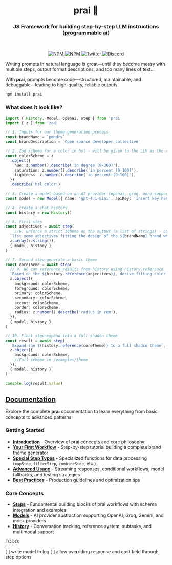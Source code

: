 <h1 align="center">prai 🤖</h1>
<h3 align="center">JS Framework for building step-by-step LLM instructions<br>(<ins>pr</ins>ogrammable <ins>ai</ins>)</h3>
<br/>

<p align="center">
  <a href="https://npmjs.com/package/prai" target="_blank">
    <img src="https://img.shields.io/npm/v/prai?style=flat&colorA=000000&colorB=000000" alt="NPM" />
  </a>
  <a href="https://npmjs.com/package/prai" target="_blank">
    <img src="https://img.shields.io/npm/dt/prai.svg?style=flat&colorA=000000&colorB=000000" alt="NPM" />
  </a>
  <a href="https://twitter.com/pmndrs" target="_blank">
    <img src="https://img.shields.io/twitter/follow/pmndrs?label=%40pmndrs&style=flat&colorA=000000&colorB=000000&logo=twitter&logoColor=000000" alt="Twitter" />
  </a>
  <a href="https://discord.gg/ZZjjNvJ" target="_blank">
    <img src="https://img.shields.io/discord/740090768164651008?style=flat&colorA=000000&colorB=000000&label=discord&logo=discord&logoColor=000000" alt="Discord" />
  </a>
</p>

Writing prompts in natural language is great—until they become messy with multiple steps, output format descriptions, and too many lines of text...

With **prai**, prompts become code—structured, maintainable, and debuggable—leading to high-quality, reliable outputs.

```bash
npm install prai
```

### What does it look like?

```ts
import { History, Model, openai, step } from 'prai'
import { z } from 'zod'

// 1. Inputs for our theme generation process
const brandName = `pmndrs`
const brandDescription = `Open source developer collective`

// 2. Zod schema for a color in hsl - will be given to the LLM as the expected output format
const colorScheme = z
  .object({
    hue: z.number().describe('in degree (0-360)'),
    saturation: z.number().describe('in percent (0-100)'),
    lightness: z.number().describe('in percent (0-100)'),
  })
  .describe('hsl color')

// 3. Create a model based on an AI provider (openai, groq, more support comming soon)
const model = new Model({ name: 'gpt-4.1-mini', apiKey: 'insert key here', provider: openai({ apiKey: "" }) })

// 4. create a chat history
const history = new History()

// 5. First step
const adjectives = await step(
    //6. Enforce a strict schema on the output (a list of strings) - LLM will be forced to comply
  `list some adjectives fitting the design of the ${brandName} brand which is a ${brandDescription}`,
  z.array(z.string()),
  { model, history }
)

// 7. Second step—generate a basic theme
const coreTheme = await step(
  // 9. We can reference results from history using history.reference
  `Based on the ${history.reference(adjectives)}, derive fitting color theme`,
  z.object({
    background: colorScheme,
    foreground: colorScheme,
    primary: colorScheme,
    secondary: colorScheme,
    accent: colorScheme,
    border: colorScheme,
    radius: z.number().describe('radius in rem'),
  }),
  { model, history }
)

// 10. Final step—expand into a full shadcn theme
const result = await step(
  `Expand the ${history.reference(coreTheme)} to a full shadcn theme`,
  z.object({
    background: colorScheme,
    //Full scheme in /examples/theme
  }),
  { model, history }
)

console.log(result.value)
```

## [Documentation](https://pmndrs.github.io/prai)

Explore the complete **prai** documentation to learn everything from basic concepts to advanced patterns:

### Getting Started
- **[Introduction](https://pmndrs.github.io/prai/getting-started/introduction)** - Overview of prai concepts and core philosophy
- **[Your First Workflow](https://pmndrs.github.io/prai/getting-started/first-workflow)** - Step-by-step tutorial building a complete brand theme generator
- **[Special Step Types](https://pmndrs.github.io/prai/getting-started/special-step-types)** - Specialized functions for data processing (`mapStep`, `filterStep`, `combineStep`, etc.)
- **[Advanced Usage](https://pmndrs.github.io/prai/getting-started/advanced-usage)** - Streaming responses, conditional workflows, model fallbacks, and testing strategies
- **[Best Practices](https://pmndrs.github.io/prai/getting-started/best-practices)** - Production guidelines and optimization tips

### Core Concepts
- **[Steps](https://pmndrs.github.io/prai/concepts/step)** - Fundamental building blocks of prai workflows with schema integration and examples
- **[Models](https://pmndrs.github.io/prai/concepts/model)** - AI provider abstraction supporting OpenAI, Groq, Gemini, and mock providers
- **[History](https://pmndrs.github.io/prai/concepts/history)** - Conversation tracking, reference system, subtasks, and multimodal support


TODO:

[ ] write model to log
[ ] allow overriding response and cost field through step options 
